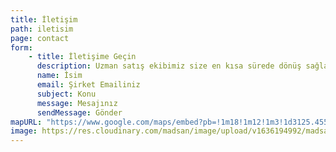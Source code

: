 ```yaml
---
title: İletişim
path: iletisim
page: contact
form: 
    - title: İletişime Geçin
      description: Uzman satış ekibimiz size en kısa sürede dönüş sağlayacaktır.
      name: İsim      
      email: Şirket Emailiniz  
      subject: Konu
      message: Mesajınız  
      sendMessage: Gönder
mapURL: "https://www.google.com/maps/embed?pb=!1m18!1m12!1m3!1d3125.4550942780684!2d27.167234515336684!3d38.43095587964531!2m3!1f0!2f0!3f0!3m2!1i1024!2i768!4f13.1!3m3!1m2!1s0x14b96369ecba1ebf%3A0xd0f7b9616ce1f59d!2sMADSAN%20M%C3%BChendislik%20Hizmetleri%20Ltd.%20%C5%9Eti.!5e0!3m2!1str!2str!4v1637513686849!5m2!1str!2str"
image: https://res.cloudinary.com/madsan/image/upload/v1636194992/madsan-stock/IMG_3200_nsgux0.jpg
---
```

